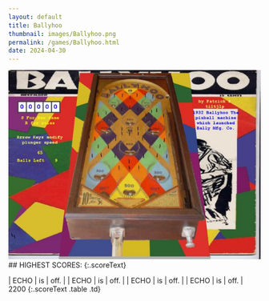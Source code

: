 ```yaml
---
layout: default
title: Ballyhoo
thumbnail: images/Ballyhoo.png
permalink: /games/Ballyhoo.html
date: 2024-04-30
---
```


<img src="../images/Ballyhoo.png" class="gameThumbnail img-fluid mx-auto align-middle">
## HIGHEST SCORES:
{:.scoreText}

| ECHO | is | off. | 
| ECHO | is | off. | 
| ECHO | is | off. | 
| ECHO | is | off. | 
2200 
{:.scoreText .table .td}

